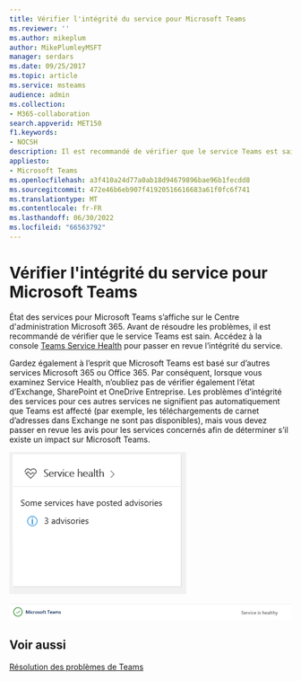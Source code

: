 ```yaml
---
title: Vérifier l'intégrité du service pour Microsoft Teams
ms.reviewer: ''
ms.author: mikeplum
author: MikePlumleyMSFT
manager: serdars
ms.date: 09/25/2017
ms.topic: article
ms.service: msteams
audience: admin
ms.collection:
- M365-collaboration
search.appverid: MET150
f1.keywords:
- NOCSH
description: Il est recommandé de vérifier que le service Teams est sain, tout comme d’autres composants Microsoft 365 ou Office 365 tels qu’Exchange, SharePoint et OneDrive Entreprise.
appliesto:
- Microsoft Teams
ms.openlocfilehash: a3f410a24d77a0ab18d94679896bae96b1fecdd8
ms.sourcegitcommit: 472e46b6eb907f41920516616683a61f0fc6f741
ms.translationtype: MT
ms.contentlocale: fr-FR
ms.lasthandoff: 06/30/2022
ms.locfileid: "66563792"
---
```

# <a name="verify-service-health-for-microsoft-teams"></a>Vérifier l'intégrité du service pour Microsoft Teams

État des services pour Microsoft Teams s’affiche sur le Centre d'administration Microsoft 365. Avant de résoudre les problèmes, il est recommandé de vérifier que le service Teams est sain. Accédez à la console <a href=" https://admin.microsoft.com/adminportal/home?ref=servicehealth" target="_blank">Teams Service Health</a> pour passer en revue l’intégrité du service.

Gardez également à l’esprit que Microsoft Teams est basé sur d’autres services Microsoft 365 ou Office 365. Par conséquent, lorsque vous examinez Service Health, n’oubliez pas de vérifier également l’état d’Exchange, SharePoint et OneDrive Entreprise. Les problèmes d’intégrité des services pour ces autres services ne signifient pas automatiquement que Teams est affecté (par exemple, les téléchargements de carnet d’adresses dans Exchange ne sont pas disponibles), mais vous devez passer en revue les avis pour les services concernés afin de déterminer s’il existe un impact sur Microsoft Teams.

![Capture d'écran de la page Intégrité du service.](media/Verify_service_health_for_Microsoft_Teams_image1.png)

![Capture d'écran indiquant que le service Microsoft Teams est sain.](media/Verify_service_health_for_Microsoft_Teams_image2.png)


## <a name="related-topics"></a>Voir aussi

[Résolution des problèmes de Teams](/MicrosoftTeams/troubleshoot/teams)
